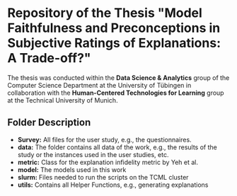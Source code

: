 # Repository of the Thesis "Model Faithfulness and Preconceptions in Subjective Ratings of Explanations: A Trade-off?"

The thesis was conducted within the **Data Science & Analytics** group of the Computer Science Department at the University of Tübingen in collaboration with the **Human-Centered Technologies for Learning** group at the Technical University of Munich.

## Folder Description
- **Survey:** All files for the user study, e.g., the questionnaires.
- **data:** The folder contains all data of the work, e.g., the results of the study or the instances used in the user studies, etc.
- **metric:** Class for the explanation infidelity metric by Yeh et al.
- **model:** The models used in this work
- **slurm:** Files needed to run the scripts on the TCML cluster
- **utils:** Contains all Helper Functions, e.g., generating explanations
